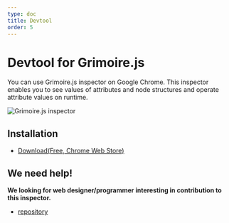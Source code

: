 ```yaml
---
type: doc
title: Devtool
order: 5
---
```


# Devtool for Grimoire.js

You can use Grimoire.js inspector on Google Chrome.
This inspector enables you to see values of attributes and node structures and operate attribute values on runtime.

![Grimoire.js inspector](https://i.gyazo.com/bdcabf661e27d9beb47c3342444ee3a0.png)

## Installation

* [Download(Free, Chrome Web  Store)](https://chrome.google.com/webstore/detail/grimoirejs-devtool/omimnfbmgdcigbdpehonlfbjhdajakhn)

## We need help!

**We looking for web designer/programmer interesting in contribution to this inspector.**

* [repository](https://github.com/GrimoireGL/grimoirejs-inspector)
